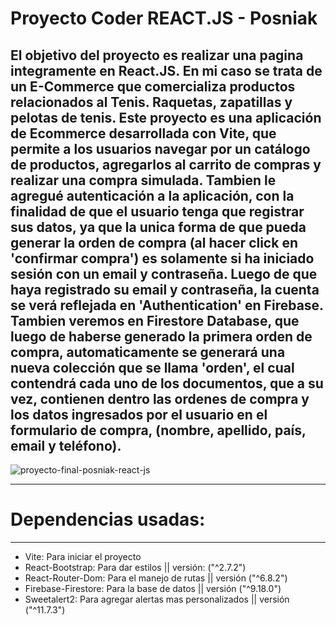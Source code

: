 # Proyecto Coder REACT.JS - Posniak
## El objetivo del proyecto es realizar una pagina integramente en React.JS. En mi caso se trata de un E-Commerce que comercializa productos relacionados al Tenis. Raquetas, zapatillas y pelotas de tenis. Este proyecto es una aplicación de Ecommerce desarrollada con Vite, que permite a los usuarios navegar por un catálogo de productos, agregarlos al carrito de compras y realizar una compra simulada. Tambien le agregué autenticación a la aplicación, con la finalidad de que el usuario tenga que registrar sus datos, ya que la unica forma de que pueda generar la orden de compra (al hacer click en 'confirmar compra') es solamente si ha iniciado sesión con un email y contraseña. Luego de que haya registrado su email y contraseña, la cuenta se verá reflejada en 'Authentication' en Firebase. Tambien veremos en Firestore Database, que luego de haberse generado la primera orden de compra, automaticamente se generará una nueva colección que se llama 'orden', el cual contendrá cada uno de los documentos, que a su vez, contienen dentro las ordenes de compra y los datos ingresados por el usuario en el formulario de compra, (nombre, apellido, país, email y teléfono).


![proyecto-final-posniak-react-js](https://user-images.githubusercontent.com/115593739/229306532-e095a334-b520-4980-ab76-d1c8c7078410.gif)


---
# Dependencias usadas:

---

* Vite: Para iniciar el proyecto 
* React-Bootstrap: Para dar estilos || versión: ("^2.7.2") 
* React-Router-Dom: Para el manejo de rutas || versión ("^6.8.2")
* Firebase-Firestore: Para la base de datos || versión ("^9.18.0")
* Sweetalert2: Para agregar alertas mas personalizados || versión ("^11.7.3")


